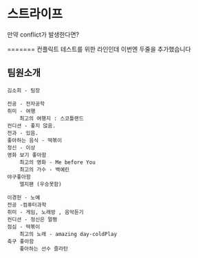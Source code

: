 # 스트라이프
만약 conflict가 발생한다면?

=======
컨플릭트 테스트를 위한 라인인데
이번엔 두줄을 추가했습니다
## 팀원소개
    김소희 - 팀장
    
    전공 - 전자공학
    취미 - 여행
        최고의 여행지 : 스코틀랜드
    컨디션 - 좋지 않음.
    전과 - 있음.
    좋아하는 음식 - 떡볶이
    정신 - 이상
    영화 보기 좋아함
        최고의 영화 - Me before You
        최고의 가수 - 백예린
    야구좋아함
        엘지팬 (우승못함)

    이경헌 - 노예
    전공 -컴퓨터과학
    취미 - 게임, 노래방 , 음악듣기
    컨디션 - 정신은 멀쩡
    점심 - 떡볶이
        최고의 노래 - amazing day-coldPlay
    축구 좋아함
        좋아하는 선수 즐라탄
